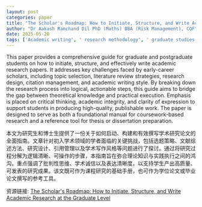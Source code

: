 ```yaml
---
layout: post
categories: paper
title: "The Scholar's Roadmap: How to Initiate, Structure, and Write Academic Research at the Graduate Level"
author: "Dr Aakash Ramchand Dil PhD (Maths) DBA (Risk Management), CQF"
date: 2025-05-20
tags: ['Academic writing', ' research methodology', ' graduate studies', ' literature review', ' thesis writing', ' research design', ' scholarly communication', ' postgraduate research', ' academic integrity', ' citation management', ' dissertation support', ' research structure', ' higher education', ' writing skills', ' scholarly publishing']
---
```


This paper provides a comprehensive guide for graduate and postgraduate students on how to initiate, structure, and effectively write academic research papers. It addresses key challenges faced by early-career scholars, including topic selection, literature review strategies, research design, citation management, and academic writing style. By breaking down the research process into logical, actionable steps, this guide aims to bridge the gap between theoretical knowledge and practical execution. Emphasis is placed on critical thinking, academic integrity, and clarity of expression to support students in producing high-quality, publishable work. The paper is designed to serve as both a foundational manual for coursework-based research and a reference tool for thesis or dissertation preparation.

本文为研究生和博士生提供了一份关于如何启动、构建和有效撰写学术研究论文的全面指南。文章针对初入学术领域的学者面临的关键挑战，包括选题策略、文献综述方法、研究设计、引用管理以及学术写作风格等问题进行了探讨。通过将研究过程分解为逻辑清晰、可操作的步骤，本指南旨在弥合理论知识与实践执行之间的鸿沟。重点强调了批判性思维、学术诚信以及表达清晰度，以支持学生产出高质量、可发表的研究成果。该文既可作为课程研究的基础手册，也可作为学位论文或毕业论文撰写的参考工具。

资源链接: [The Scholar's Roadmap: How to Initiate, Structure, and Write Academic Research at the Graduate Level](https://papers.ssrn.com/sol3/papers.cfm?abstract_id=5261543)

